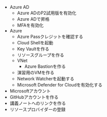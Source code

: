 - Azure AD
  - Azure ADのP2試用版を有効化
  - Azure ADで昇格
  - MFAを有効化
- Azure
  - Azure Passクレジットを確認する
  - Cloud Shellを起動
  - Key Vaultを作る
  - リソースグループを作る
  - VNet
    - Azure Bastionを作る
  - 演習用のVMを作る
  - Network Watcherを起動する
  - Microsoft Defender for Cloudを有効化する
- Microsoftアカウント
- GitHubアカウントを作る
- 講義ノートへのリンクを作る
- リソースプロバイダーの登録